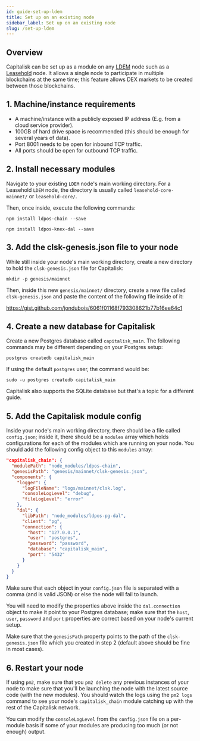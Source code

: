 ```yaml
---
id: guide-set-up-ldem
title: Set up on an existing node
sidebar_label: Set up on an existing node
slug: /set-up-ldem
---
```


## Overview

Capitalisk can be set up as a module on any [LDEM](https://github.com/Capitalisk/ldem) node such as a [Leasehold](https://leasehold.io/) node.
It allows a single node to participate in multiple blockchains at the same time; this feature allows DEX markets to be created between those blockchains.

## 1. Machine/instance requirements

- A machine/instance with a publicly exposed IP address (E.g. from a cloud service provider).
- 100GB of hard drive space is recommended (this should be enough for several years of data).
- Port 8001 needs to be open for inbound TCP traffic.
- All ports should be open for outbound TCP traffic.

## 2. Install necessary modules

Navigate to your existing `LDEM` node's main working directory.
For a Leasehold `LDEM` node, the directory is usually called `leasehold-core-mainnet/` or `leasehold-core/`.

Then, once inside, execute the following commands:

```shell script
npm install ldpos-chain --save
```

```shell script
npm install ldpos-knex-dal --save
```

## 3. Add the clsk-genesis.json file to your node

While still inside your node's main working directory, create a new directory to hold the `clsk-genesis.json` file for Capitalisk:

```shell script
mkdir -p genesis/mainnet
```

Then, inside this new `genesis/mainnet/` directory, create a new file called `clsk-genesis.json` and paste the content of the following file inside of it:

https://gist.github.com/jondubois/6061f01168f793308621b77b16ee64c1

## 4. Create a new database for Capitalisk

Create a new Postgres database called `capitalisk_main`.
The following commands may be different depending on your Postgres setup:

```shell script
postgres createdb capitalisk_main
```

If using the default `postgres` user, the command would be:

```shell script
sudo -u postgres createdb capitalisk_main
```

Capitalisk also supports the SQLite database but that's a topic for a different guide.

## 5. Add the Capitalisk module config

Inside your node's main working directory, there should be a file called `config.json`; inside it, there should be a `modules` array which holds configurations for each of the modules which are running on your node. You should add the following config object to this `modules` array:

```json
"capitalisk_chain": {
  "modulePath": "node_modules/ldpos-chain",
  "genesisPath": "genesis/mainnet/clsk-genesis.json",
  "components": {
    "logger": {
      "logFileName": "logs/mainnet/clsk.log",
      "consoleLogLevel": "debug",
      "fileLogLevel": "error"
    },
    "dal": {
      "libPath": "node_modules/ldpos-pg-dal",
      "client": "pg",
      "connection": {
        "host": "127.0.0.1",
        "user": "postgres",
        "password": "password",
        "database": "capitalisk_main",
        "port": "5432"
      }
    }
  }
}
```

Make sure that each object in your `config.json` file is separated with a comma (and is valid JSON) or else the node will fail to launch.

You will need to modify the properties above inside the `dal.connection` object to make it point to your Postgres database; make sure that the `host`, `user`, `password` and `port` properties are correct based on your node's current setup.

Make sure that the `genesisPath` property points to the path of the `clsk-genesis.json` file which you created in step 2 (default above should be fine in most cases).

## 6. Restart your node

If using `pm2`, make sure that you `pm2 delete` any previous instances of your node to make sure that you'll be launching the node with the latest source code (with the new modules).
You should watch the logs using the `pm2 logs` command to see your node's `capitalisk_chain` module catching up with the rest of the Capitalisk network.

You can modify the `consoleLogLevel` from the `config.json` file on a per-module basis if some of your modules are producing too much (or not enough) output.
